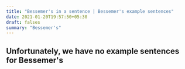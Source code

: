 ```yaml
---
title: "Bessemer's in a sentence | Bessemer's example sentences"
date: 2021-01-20T19:57:50+05:30
draft: falses
summary: "Bessemer's"
---
```

## Unfortunately, we have no example sentences for Bessemer's                 
